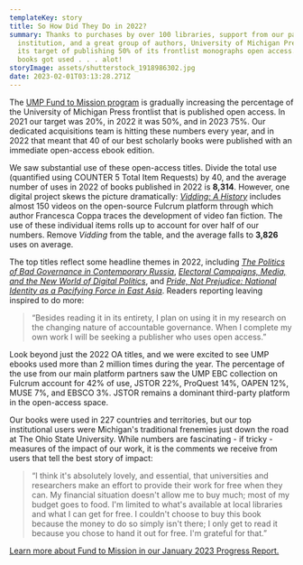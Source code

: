 ```yaml
---
templateKey: story
title: So How Did They Do in 2022?
summary: Thanks to purchases by over 100 libraries, support from our parent
  institution, and a great group of authors, University of Michigan Press hit
  its target of publishing 50% of its frontlist monographs open access. The
  books got used . . . alot!
storyImage: assets/shutterstock_1918986302.jpg
date: 2023-02-01T03:13:28.271Z
---
```

T﻿he [UMP Fund to Mission program](https://ebc.press.umich.edu/invest) is gradually increasing the percentage of the University of Michigan Press frontlist that is published open access. In 2021 our target was 20%, in 2022 it was 50%, and in 2023 75%.  Our dedicated acquisitions team is hitting these numbers every year, and in 2022 that meant that 40 of our best scholarly books were published with an immediate open-access ebook edition.

W﻿e saw substantial use of these open-access titles. Divide the total use (quantified using COUNTER 5 Total Item Requests) by 40, and the average number of uses in 2022 of books published in 2022 is **8,314**. However, one digital project skews the picture dramatically: *[Vidding: A History](https://www.fulcrum.org/concern/monographs/hq37vq792?locale=en)* includes almost 150 videos on the open-source Fulcrum platform through which author Francesca Coppa traces the development of video fan fiction. The use of these individual items rolls up to account for over half of our numbers. Remove *Vidding* from the table, and the average falls to **3,826** uses on average.

T﻿he top titles reflect some headline themes in 2022, including *[The Politics of Bad Governance in Contemporary Russia](https://www.fulcrum.org/concern/monographs/m326m419h)*, *[Electoral Campaigns, Media, and the New World of Digital Politics](https://www.fulcrum.org/concern/monographs/gx41mk97m?locale=en)*, and *[Pride, Not Prejudice: National Identity as a Pacifying Force in East Asia](https://www.fulcrum.org/concern/monographs/5425kc80g?locale=en)*. Readers reporting leaving inspired to do more:

<!--StartFragment-->

> “Besides reading it in its entirety, I plan on using it in my research on the changing nature of accountable governance. When I complete my own work I will be seeking a publisher who uses open access.”

<!--EndFragment-->

L﻿ook beyond just the 2022 OA titles, and we were excited to see UMP ebooks used more than 2 million times during the year. The percentage of the use from our main platform partners saw the UMP EBC collection on Fulcrum account for 42% of use, JSTOR 22%, ProQuest 14%, OAPEN 12%, MUSE 7%, and EBSCO 3%. JSTOR remains a dominant third-party platform in the open-access space.

O﻿ur books were used in 227 countries and territories, but our top institutional users were Michigan's traditional frenemies just down the road at The Ohio State University. While numbers are fascinating - if tricky - measures of the impact of our work, it is the comments we receive from users that tell the best story of impact:

<!--StartFragment-->

> “I think it's absolutely lovely, and essential, that universities and researchers make an effort to provide their work for free when they can. My financial situation doesn't allow me to buy much; most of my budget goes to food. I'm limited to what's available at local libraries and what I can get for free. I couldn't choose to buy this book because the money to do so simply isn't there; I only get to read it because you chose to hand it out for free. I'm grateful for that.”

<!--EndFragment-->

[](https://drive.google.com/file/d/1KNRWFQ-rI_EOyg5uEqPtyeOvNPo_PPGa/view?usp=sharing)

<a href="//assets/2023-fund-to-mission-progress-report-2-.pdf">Learn more about Fund to Mission in our January 2023 Progress Report.</a>